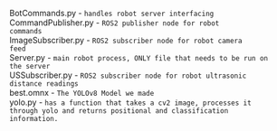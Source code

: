 BotCommands.py - <code>handles robot server interfacing</code>\
CommandPublisher.py - <code>ROS2 publisher node for robot commands</code>\
ImageSubscriber.py - <code>ROS2 subscriber node for robot camera feed</code>\
Server.py - <code>main robot process, ONLY file that needs to be run on the server</code>\
USSubscriber.py - <code>ROS2 subscriber node for robot ultrasonic distance readings</code>\
best.omnx - <code>The YOLOv8 Model we made</code>\
yolo.py - <code>has a function that takes a cv2 image, processes it through yolo and returns positional and classification information.</code>

